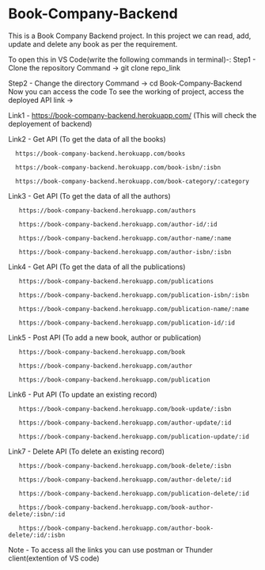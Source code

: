 # Book-Company-Backend

This is a Book Company Backend project.
In this project we can read, add, update and delete any book as per the requirement.

To open this in VS Code(write the following commands in terminal)-:
  Step1 - Clone the repository 
          Command -> git clone repo_link
					
  Step2 - Change the directory
          Command -> cd Book-Company-Backend
  Now you can access the code
To see the working of project, access the deployed API link -> 
   
   Link1 - https://book-company-backend.herokuapp.com/
        (This will check the deployement of backend)
       
   Link2 -   Get API (To get the data of all the books)
          
	  https://book-company-backend.herokuapp.com/books
          
	  https://book-company-backend.herokuapp.com/book-isbn/:isbn
          
	  https://book-company-backend.herokuapp.com/book-category/:category
           
   Link3 -   Get API (To get the data of all the authors)
           
	   https://book-company-backend.herokuapp.com/authors
           
	   https://book-company-backend.herokuapp.com/author-id/:id
           
	   https://book-company-backend.herokuapp.com/author-name/:name
           
	   https://book-company-backend.herokuapp.com/author-isbn/:isbn
           
   Link4 -   Get API (To get the data of all the publications)
           
	   https://book-company-backend.herokuapp.com/publications
           
	   https://book-company-backend.herokuapp.com/publication-isbn/:isbn
           
	   https://book-company-backend.herokuapp.com/publication-name/:name
           
	   https://book-company-backend.herokuapp.com/publication-id/:id
        
         
   Link5 - Post API (To add a new book, author or publication)
           
	   https://book-company-backend.herokuapp.com/book
           
	   https://book-company-backend.herokuapp.com/author
           
	   https://book-company-backend.herokuapp.com/publication
           
   Link6 - Put API (To update an existing record)
           
	   https://book-company-backend.herokuapp.com/book-update/:isbn
           
	   https://book-company-backend.herokuapp.com/author-update/:id
           
	   https://book-company-backend.herokuapp.com/publication-update/:id
           
   Link7 - Delete API (To delete an existing record) 
           
	   https://book-company-backend.herokuapp.com/book-delete/:isbn
           
	   https://book-company-backend.herokuapp.com/author-delete/:id
           
	   https://book-company-backend.herokuapp.com/publication-delete/:id
           
	   https://book-company-backend.herokuapp.com/book-author-delete/:isbn/:id
           
	   https://book-company-backend.herokuapp.com/author-book-delete/:id/:isbn
         
   Note - To access all the links you can use postman or Thunder client(extention of VS code)
           
